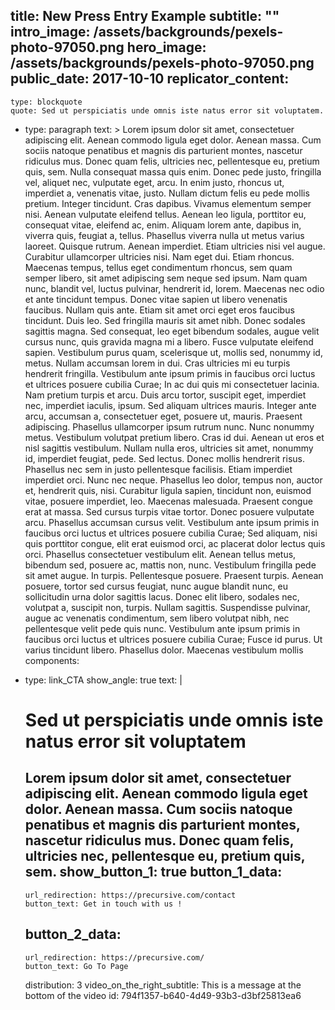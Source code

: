 title: New Press Entry Example
subtitle: ""
intro_image: /assets/backgrounds/pexels-photo-97050.png
hero_image: /assets/backgrounds/pexels-photo-97050.png
public_date: 2017-10-10
replicator_content:
  - 
    type: blockquote
    quote: Sed ut perspiciatis unde omnis iste natus error sit voluptatem.
  - 
    type: paragraph
    text: >
      Lorem ipsum dolor sit amet, consectetuer adipiscing elit. Aenean commodo ligula eget dolor. Aenean
      massa. Cum sociis natoque penatibus et magnis dis parturient montes, nascetur ridiculus mus. Donec
      quam felis, ultricies nec, pellentesque eu, pretium quis, sem. Nulla consequat massa quis enim.
      Donec pede justo, fringilla vel, aliquet nec, vulputate eget, arcu. In enim justo, rhoncus ut,
      imperdiet a, venenatis vitae, justo. Nullam dictum felis eu pede mollis pretium. Integer tincidunt.
      Cras dapibus. Vivamus elementum semper nisi. Aenean vulputate eleifend tellus. Aenean leo ligula,
      porttitor eu, consequat vitae, eleifend ac, enim. Aliquam lorem ante, dapibus in, viverra quis,
      feugiat a, tellus. Phasellus viverra nulla ut metus varius laoreet. Quisque rutrum. Aenean
      imperdiet. Etiam ultricies nisi vel augue. Curabitur ullamcorper ultricies nisi. Nam eget dui. Etiam
      rhoncus. Maecenas tempus, tellus eget condimentum rhoncus, sem quam semper libero, sit amet
      adipiscing sem neque sed ipsum. Nam quam nunc, blandit vel, luctus pulvinar, hendrerit id, lorem.
      Maecenas nec odio et ante tincidunt tempus. Donec vitae sapien ut libero venenatis faucibus. Nullam
      quis ante. Etiam sit amet orci eget eros faucibus tincidunt. Duis leo. Sed fringilla mauris sit amet
      nibh. Donec sodales sagittis magna. Sed consequat, leo eget bibendum sodales, augue velit cursus
      nunc, quis gravida magna mi a libero. Fusce vulputate eleifend sapien. Vestibulum purus quam,
      scelerisque ut, mollis sed, nonummy id, metus. Nullam accumsan lorem in dui. Cras ultricies mi eu
      turpis hendrerit fringilla. Vestibulum ante ipsum primis in faucibus orci luctus et ultrices posuere
      cubilia Curae; In ac dui quis mi consectetuer lacinia. Nam pretium turpis et arcu. Duis arcu tortor,
      suscipit eget, imperdiet nec, imperdiet iaculis, ipsum. Sed aliquam ultrices mauris. Integer ante
      arcu, accumsan a, consectetuer eget, posuere ut, mauris. Praesent adipiscing. Phasellus ullamcorper
      ipsum rutrum nunc. Nunc nonummy metus. Vestibulum volutpat pretium libero. Cras id dui. Aenean ut
      eros et nisl sagittis vestibulum. Nullam nulla eros, ultricies sit amet, nonummy id, imperdiet
      feugiat, pede. Sed lectus. Donec mollis hendrerit risus. Phasellus nec sem in justo pellentesque
      facilisis. Etiam imperdiet imperdiet orci. Nunc nec neque. Phasellus leo dolor, tempus non, auctor
      et, hendrerit quis, nisi. Curabitur ligula sapien, tincidunt non, euismod vitae, posuere imperdiet,
      leo. Maecenas malesuada. Praesent congue erat at massa. Sed cursus turpis vitae tortor. Donec
      posuere vulputate arcu. Phasellus accumsan cursus velit. Vestibulum ante ipsum primis in faucibus
      orci luctus et ultrices posuere cubilia Curae; Sed aliquam, nisi quis porttitor congue, elit erat
      euismod orci, ac placerat dolor lectus quis orci. Phasellus consectetuer vestibulum elit. Aenean
      tellus metus, bibendum sed, posuere ac, mattis non, nunc. Vestibulum fringilla pede sit amet augue.
      In turpis. Pellentesque posuere. Praesent turpis. Aenean posuere, tortor sed cursus feugiat, nunc
      augue blandit nunc, eu sollicitudin urna dolor sagittis lacus. Donec elit libero, sodales nec,
      volutpat a, suscipit non, turpis. Nullam sagittis. Suspendisse pulvinar, augue ac venenatis
      condimentum, sem libero volutpat nibh, nec pellentesque velit pede quis nunc. Vestibulum ante ipsum
      primis in faucibus orci luctus et ultrices posuere cubilia Curae; Fusce id purus. Ut varius
      tincidunt libero. Phasellus dolor. Maecenas vestibulum mollis
components:
  - 
    type: link_CTA
    show_angle: true
    text: |
      # Sed ut perspiciatis unde omnis iste natus error sit voluptatem
      
      Lorem ipsum dolor sit amet, consectetuer adipiscing elit. Aenean commodo ligula eget dolor. Aenean massa. Cum sociis natoque penatibus et magnis dis parturient montes, nascetur ridiculus mus. Donec quam felis, ultricies nec, pellentesque eu, pretium quis, sem.
    show_button_1: true
    button_1_data:
      - 
        url_redirection: https://precursive.com/contact
        button_text: Get in touch with us !
    button_2_data:
      - 
        url_redirection: https://precursive.com/
        button_text: Go To Page
    distribution: 3
    video_on_the_right_subtitle: This is a message at the bottom of the video
id: 794f1357-b640-4d49-93b3-d3bf25813ea6
